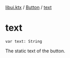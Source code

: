 [libui.ktx](../README.md) / [Button](README.md) / [text](text.md)

# text

`var text: String`

The static text of the button.


